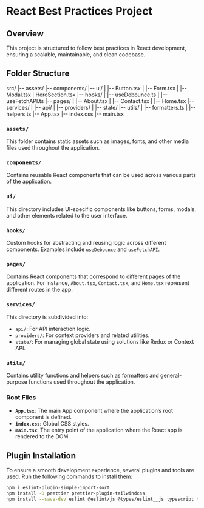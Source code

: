 # React Best Practices Project

## Overview

This project is structured to follow best practices in React development, ensuring a scalable, maintainable, and clean codebase.

## Folder Structure

src/
|-- assets/
|-- components/
|-- ui/
| |-- Button.tsx
| |-- Form.tsx
| |-- Modal.tsx
| HeroSection.tsx
|-- hooks/
| |-- useDebounce.ts
| |-- useFetchAPI.ts
|-- pages/
| |-- About.tsx
| |-- Contact.tsx
| |-- Home.tsx
|-- services/
| |-- api/
| |-- providers/
| |-- state/
|-- utils/
| |-- formatters.ts
| |-- helpers.ts
|-- App.tsx
|-- index.css
|-- main.tsx

### `assets/`

This folder contains static assets such as images, fonts, and other media files used throughout the application.

### `components/`

Contains reusable React components that can be used across various parts of the application.

### `ui/`

This directory includes UI-specific components like buttons, forms, modals, and other elements related to the user interface.

### `hooks/`

Custom hooks for abstracting and reusing logic across different components. Examples include `useDebounce` and `useFetchAPI`.

### `pages/`

Contains React components that correspond to different pages of the application. For instance, `About.tsx`, `Contact.tsx`, and `Home.tsx` represent different routes in the app.

### `services/`

This directory is subdivided into:

- `api/`: For API interaction logic.
- `providers/`: For context providers and related utilities.
- `state/`: For managing global state using solutions like Redux or Context API.

### `utils/`

Contains utility functions and helpers such as formatters and general-purpose functions used throughout the application.

### Root Files

- **`App.tsx`**: The main App component where the application’s root component is defined.
- **`index.css`**: Global CSS styles.
- **`main.tsx`**: The entry point of the application where the React app is rendered to the DOM.

## Plugin Installation

To ensure a smooth development experience, several plugins and tools are used. Run the following commands to install them:

```bash
npm i eslint-plugin-simple-import-sort
npm install -D prettier prettier-plugin-tailwindcss
npm install --save-dev eslint @eslint/js @types/eslint__js typescript typescript-eslint
```

